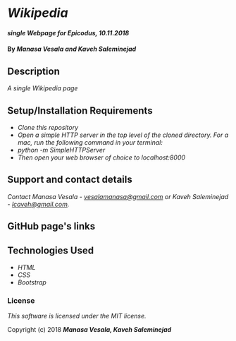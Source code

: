 # _Wikipedia_

#### _single Webpage for Epicodus, 10.11.2018_

#### By _**Manasa Vesala and Kaveh Saleminejad**_

## Description

_A single Wikipedia page_

## Setup/Installation Requirements

* _Clone this repository_
* _Open a simple HTTP server in the top level of the cloned directory. For a mac, run the following command in your terminal:_   
* _python -m SimpleHTTPServer_
* _Then open your web browser of choice to localhost:8000_

## Support and contact details

_Contact Manasa Vesala - vesalamanasa@gmail.com or Kaveh Saleminejad - lcaveh@gmail.com._

## GitHub page's links

## Technologies Used

* _HTML_
* _CSS_
* _Bootstrap_

### License

*This software is licensed under the MIT license.*

Copyright (c) 2018 **_Manasa Vesala, Kaveh Saleminejad_**
